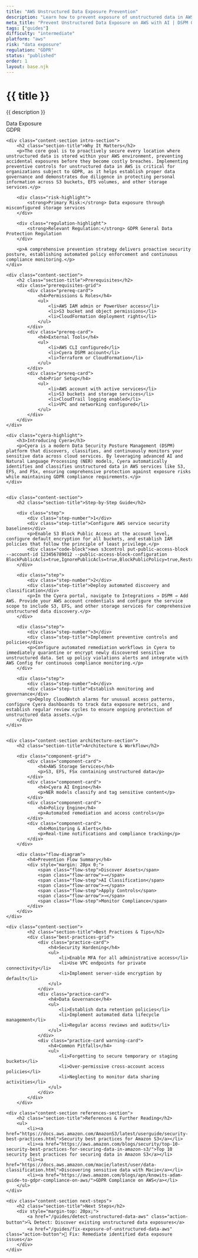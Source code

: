 ```yaml
---
title: "AWS Unstructured Data Exposure Prevention"
description: "Learn how to prevent exposure of unstructured data in AWS environments. Follow step-by-step guidance for GDPR compliance and data protection."
meta_title: "Prevent Unstructured Data Exposure on AWS with AI | DSPM Guide"
tags: ["guides"]
difficulty: "intermediate"
platform: "aws"
risk: "data exposure"
regulation: "GDPR"
status: "published"
order: 1
layout: base.njk
---
```


<div class="container">
    <div class="header">
        <h1>{{ title }}</h1>
        <p>{{ description }}</p>
        <div class="badge">Data Exposure</div>
        <div class="badge regulation">GDPR</div>
    </div>

    <div class="content-section intro-section">
        <h2 class="section-title">Why It Matters</h2>
        <p>The core goal is to proactively secure every location where unstructured data is stored within your AWS environment, preventing accidental exposures before they become costly breaches. Implementing preventive controls for unstructured data in AWS is critical for organizations subject to GDPR, as it helps establish proper data governance and demonstrates due diligence in protecting personal information across S3 buckets, EFS volumes, and other storage services.</p>
        
        <div class="risk-highlight">
            <strong>Primary Risk:</strong> Data exposure through misconfigured storage services
        </div>
        
        <div class="regulation-highlight">
            <strong>Relevant Regulation:</strong> GDPR General Data Protection Regulation
        </div>
        
        <p>A comprehensive prevention strategy delivers proactive security posture, establishing automated policy enforcement and continuous compliance monitoring.</p>
    </div>

    <div class="content-section">
        <h2 class="section-title">Prerequisites</h2>
        <div class="prerequisites-grid">
            <div class="prereq-card">
                <h4>Permissions & Roles</h4>
                <ul>
                    <li>AWS IAM admin or PowerUser access</li>
                    <li>S3 bucket and object permissions</li>
                    <li>CloudFormation deployment rights</li>
                </ul>
            </div>
            <div class="prereq-card">
                <h4>External Tools</h4>
                <ul>
                    <li>AWS CLI configured</li>
                    <li>Cyera DSPM account</li>
                    <li>Terraform or CloudFormation</li>
                </ul>
            </div>
            <div class="prereq-card">
                <h4>Prior Setup</h4>
                <ul>
                    <li>AWS account with active services</li>
                    <li>S3 buckets and storage services</li>
                    <li>CloudTrail logging enabled</li>
                    <li>VPC and networking configured</li>
                </ul>
            </div>
        </div>
    </div>
	
    <div class="cyera-highlight">
        <h3>Introducing Cyera</h3>
        <p>Cyera is a modern Data Security Posture Management (DSPM) platform that discovers, classifies, and continuously monitors your sensitive data across cloud services. By leveraging advanced AI and Natural Language Processing (NER) models, Cyera automatically identifies and classifies unstructured data in AWS services like S3, EFS, and FSx, ensuring comprehensive protection against exposure risks while maintaining GDPR compliance requirements.</p>
    </div>
	

    <div class="content-section">
        <h2 class="section-title">Step-by-Step Guide</h2>
        
        <div class="step">
            <div class="step-number">1</div>
            <div class="step-title">Configure AWS service security baselines</div>
            <p>Enable S3 Block Public Access at the account level, configure default encryption for all buckets, and establish IAM policies that follow the principle of least privilege.</p>
            <div class="code-block">aws s3control put-public-access-block --account-id 123456789012 --public-access-block-configuration BlockPublicAcls=true,IgnorePublicAcls=true,BlockPublicPolicy=true,RestrictPublicBuckets=true</div>
        </div>

        <div class="step">
            <div class="step-number">2</div>
            <div class="step-title">Deploy automated discovery and classification</div>
            <p>In the Cyera portal, navigate to Integrations → DSPM → Add AWS. Provide your AWS account credentials and configure the service scope to include S3, EFS, and other storage services for comprehensive unstructured data discovery.</p>
        </div>

        <div class="step">
            <div class="step-number">3</div>
            <div class="step-title">Implement preventive controls and policies</div>
            <p>Configure automated remediation workflows in Cyera to immediately quarantine or encrypt newly discovered sensitive unstructured data. Set up policy violations alerts and integrate with AWS Config for continuous compliance monitoring.</p>
        </div>

        <div class="step">
            <div class="step-number">4</div>
            <div class="step-title">Establish monitoring and governance</div>
            <p>Deploy CloudWatch alarms for unusual access patterns, configure Cyera dashboards to track data exposure metrics, and establish regular review cycles to ensure ongoing protection of unstructured data assets.</p>
        </div>
    </div>


    <div class="content-section architecture-section">
        <h2 class="section-title">Architecture & Workflow</h2>
        
        <div class="component-grid">
            <div class="component-card">
                <h4>AWS Storage Services</h4>
                <p>S3, EFS, FSx containing unstructured data</p>
            </div>
            <div class="component-card">
                <h4>Cyera AI Engine</h4>
                <p>NER models classify and tag sensitive content</p>
            </div>
            <div class="component-card">
                <h4>Policy Engine</h4>
                <p>Automated remediation and access controls</p>
            </div>
            <div class="component-card">
                <h4>Monitoring & Alerts</h4>
                <p>Real-time notifications and compliance tracking</p>
            </div>
        </div>

        <div class="flow-diagram">
            <h4>Prevention Flow Summary</h4>
            <div style="margin: 20px 0;">
                <span class="flow-step">Discover Assets</span>
                <span class="flow-arrow">→</span>
                <span class="flow-step">AI Classification</span>
                <span class="flow-arrow">→</span>
                <span class="flow-step">Apply Controls</span>
                <span class="flow-arrow">→</span>
                <span class="flow-step">Monitor Compliance</span>
            </div>
        </div>
    </div>

	<div class="content-section">
	        <h2 class="section-title">Best Practices & Tips</h2>
	        <div class="best-practices-grid">
	            <div class="practice-card">
	                <h4>Security Hardening</h4>
	                <ul>
	                    <li>Enable MFA for all administrative access</li>
	                    <li>Use VPC endpoints for private connectivity</li>
	                    <li>Implement server-side encryption by default</li>
	                </ul>
	            </div>
	            <div class="practice-card">
	                <h4>Data Governance</h4>
	                <ul>
	                    <li>Establish data retention policies</li>
	                    <li>Implement automated data lifecycle management</li>
	                    <li>Regular access reviews and audits</li>
	                </ul>
	            </div>
	            <div class="practice-card warning-card">
	                <h4>Common Pitfalls</h4>
	                <ul>
	                    <li>Forgetting to secure temporary or staging buckets</li>
	                    <li>Over-permissive cross-account access policies</li>
	                    <li>Neglecting to monitor data sharing activities</li>
	                </ul>
	            </div>
	        </div>
	    </div>

    <div class="content-section references-section">
        <h2 class="section-title">References & Further Reading</h2>
        <ul>
            <li><a href="https://docs.aws.amazon.com/AmazonS3/latest/userguide/security-best-practices.html">Security best practices for Amazon S3</a></li>
            <li><a href="https://aws.amazon.com/blogs/security/top-10-security-best-practices-for-securing-data-in-amazon-s3/">Top 10 security best practices for securing data in Amazon S3</a></li>
            <li><a href="https://docs.aws.amazon.com/macie/latest/user/data-classification.html">Discovering sensitive data with Macie</a></li>
            <li><a href="https://aws.amazon.com/blogs/apn/knowits-adam-guide-to-gdpr-compliance-on-aws/">GDPR Compliance on AWS</a></li>
        </ul>
    </div>

    <div class="content-section next-steps">
        <h2 class="section-title">Next Steps</h2>
        <div style="margin-top: 20px;">
            <a href="/guides/detect-unstructured-data-aws" class="action-button">🔍 Detect: Discover existing unstructured data exposures</a>
            <a href="/guides/fix-exposure-of-unstructured-data-aws" class="action-button">🔧 Fix: Remediate identified data exposure issues</a>
        </div>
    </div>
</div>
